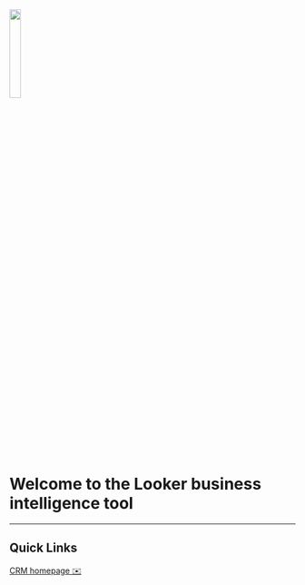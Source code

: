 
<img src="https://static1.squarespace.com/static/5a27fde0d74cff1ed0580900/t/5b102ed070a6adf99f2618fb/1527787220709/fakelogo2.jpeg" width="20%"/>

# Welcome to the Looker business intelligence tool

----

## Quick Links

[CRM homepage ✉️]( /stories/crm_sandbox/crm_intro.md)
